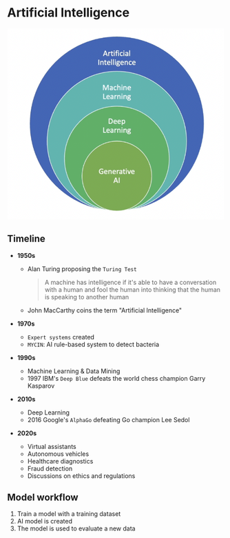 # Artificial Intelligence

![AI Overview](.images/ai-overview.png)

## Timeline

- **1950s**
  - Alan Turing proposing the `Turing Test`
    > A machine has intelligence if it's able to have a conversation with a human and fool the human into thinking that the human is speaking to another human
  - John MacCarthy coins the term "Artificial Intelligence"

- **1970s**
  - `Expert systems` created
  - `MYCIN`: AI rule-based system to detect bacteria

- **1990s**
  - Machine Learning & Data Mining
  - 1997 IBM's `Deep Blue` defeats the world chess champion Garry Kasparov

- **2010s**
  - Deep Learning
  - 2016 Google's `AlphaGo` defeating Go champion Lee Sedol

- **2020s**
  - Virtual assistants
  - Autonomous vehicles
  - Healthcare diagnostics
  - Fraud detection
  - Discussions on ethics and regulations

## Model workflow

1. Train a model with a training dataset
2. AI model is created
3. The model is used to evaluate a new data
